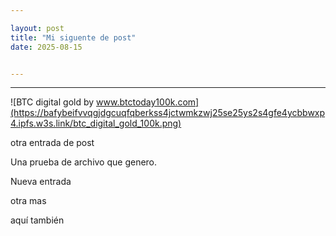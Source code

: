 ```yaml
---

layout: post
title: "Mi siguente de post"
date: 2025-08-15


---
```


---

![BTC digital gold by www.btctoday100k.com](https://bafybeifvvqgjdgcuqfqberkss4jctwmkzwj25se25ys2s4gfe4ycbbwxp4.ipfs.w3s.link/btc_digital_gold_100k.png)

otra entrada de post

Una prueba de archivo que genero.

Nueva entrada

otra mas

aquí también
